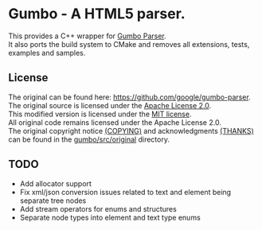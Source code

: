 # Gumbo - A HTML5 parser.
This provides a C++ wrapper for [Gumbo Parser](https://github.com/google/gumbo-parser).  
It also ports the build system to CMake and removes all extensions, tests, examples and samples.  

## License
The original can be found here: https://github.com/google/gumbo-parser.  
The original source is licensed under the [Apache License 2.0](https://github.com/google/gumbo-parser/blob/master/COPYING).  
This modified version is licensed under the [MIT license](https://github.com/Barath-Kannan/gumbo/blob/master/license).  
All original code remains licensed under the Apache License 2.0.  
The original copyright notice [(COPYING)](https://github.com/Barath-Kannan/gumbo/blob/master/gumbo/src/original/COPYING) and acknowledgments [(THANKS)](https://github.com/Barath-Kannan/gumbo/blob/master/gumbo/src/original/THANKS) can be found in the [gumbo/src/original](https://github.com/Barath-Kannan/gumbo/tree/master/gumbo/src/original) directory.

## TODO
- Add allocator support
- Fix xml/json conversion issues related to text and element being separate tree nodes
- Add stream operators for enums and structures
- Separate node types into element and text type enums 
